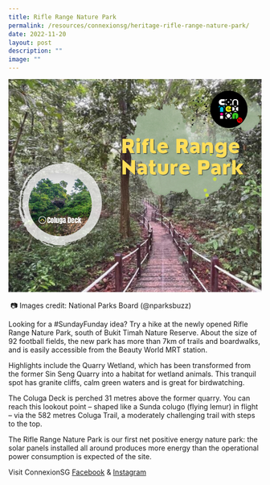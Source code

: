 ```yaml
---
title: Rifle Range Nature Park
permalink: /resources/connexionsg/heritage-rifle-range-nature-park/
date: 2022-11-20
layout: post
description: ""
image: ""
---
```

![](/images/connexionsg/2022/rifle%20range%20nature%20park%20ig%20post.png)

 📷 Images credit: National Parks Board (@nparksbuzz)

Looking for a #SundayFunday idea? Try a hike at the newly opened Rifle Range Nature Park, south of Bukit Timah Nature Reserve. About the size of 92 football fields, the new park has more than 7km of trails and boardwalks, and is easily accessible from the Beauty World MRT station.

Highlights include the Quarry Wetland, which has been transformed from the former Sin Seng Quarry into a habitat for wetland animals. This tranquil spot has granite cliffs, calm green waters and is great for birdwatching.

The Coluga Deck is perched 31 metres above the former quarry. You can reach this lookout point – shaped like a Sunda colugo (flying lemur) in flight – via the 582 metres Coluga Trail, a moderately challenging trail with steps to the top.

The Rifle Range Nature Park is our first net positive energy nature park: the solar panels installed all around produces more energy than the operational power consumption is expected of the site.


Visit ConnexionSG [Facebook](https://www.facebook.com/ConnexionSG) & [Instagram](https://www.instagram.com/connexionsg/)